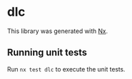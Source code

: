# dlc

This library was generated with [Nx](https://nx.dev).

## Running unit tests

Run `nx test dlc` to execute the unit tests.
